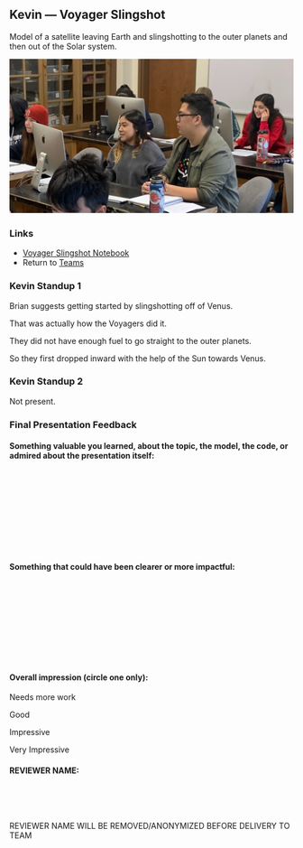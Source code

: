 ## Kevin &mdash; Voyager Slingshot

Model of a satellite leaving Earth and slingshotting to the outer planets and then out of the Solar system.

![Kevin Working](../photos/KevinWorking.jpeg)

### Links

* [Voyager Slingshot Notebook](./voyager_slingshot.ipynb)
* Return to [Teams](../teams.md)

### Kevin Standup 1

Brian suggests getting started by slingshotting off of Venus.

That was actually how the Voyagers did it.

They did not have enough fuel to go straight to the outer planets.

So they first dropped inward with the help of the Sun towards Venus.

### Kevin Standup 2

Not present.

### Final Presentation Feedback

#### Something  valuable you learned, about the topic, the model, the code, or admired about the presentation itself:

&nbsp;

&nbsp;

&nbsp;

&nbsp;

&nbsp;

#### Something that could have been clearer or more impactful:

&nbsp;

&nbsp;

&nbsp;

&nbsp;

&nbsp;

#### Overall impression (circle one only):

Needs more work

Good

Impressive

Very Impressive

#### REVIEWER NAME:

&nbsp;

&nbsp;

REVIEWER NAME WILL BE REMOVED/ANONYMIZED BEFORE DELIVERY TO TEAM
